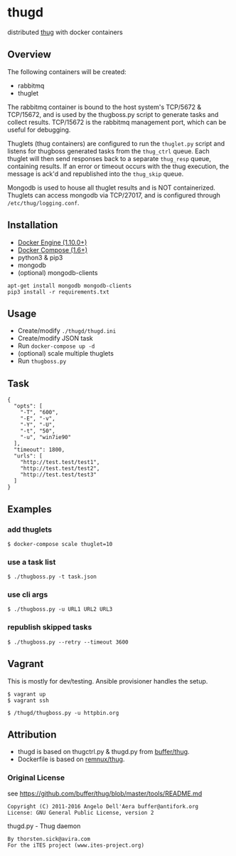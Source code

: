 # thugd

distributed [thug](https://github.com/buffer/thug/) with docker containers

## Overview
The following containers will be created:
- rabbitmq
- thuglet

The rabbitmq container is bound to the host system's TCP/5672 & TCP/15672, and
is used by the thugboss.py script to generate tasks and collect results.
TCP/15672 is the rabbitmq management port, which can be useful for debugging.

Thuglets (thug containers) are configured to run the `thuglet.py` script and
listens for thugboss generated tasks from the `thug_ctrl` queue. Each thuglet
will then send responses back to a separate `thug_resp` queue, containing
results. If an error or timeout occurs with the thug execution, the message is
ack'd and republished into the `thug_skip` queue.

Mongodb is used to house all thuglet results and is NOT containerized.
Thuglets can access mongodb via TCP/27017, and is configured through
`/etc/thug/logging.conf`.

## Installation
* [Docker Engine (1.10.0+)](https://docs.docker.com/engine/installation/linux/ubuntulinux/)
* [Docker Compose (1.6+)](https://docs.docker.com/compose/install/)
* python3 & pip3
* mongodb
* (optional) mongodb-clients

```
apt-get install mongodb mongodb-clients
pip3 install -r requirements.txt
```

## Usage
* Create/modify `./thugd/thugd.ini`
* Create/modify JSON task
* Run `docker-compose up -d`
* (optional) scale multiple thuglets
* Run `thugboss.py`

## Task
```
{
  "opts": [
    "-T", "600",
    "-E", "-v",
    "-Y", "-U",
    "-t", "50",
    "-u", "win7ie90"
  ],
  "timeout": 1800,
  "urls": [
    "http://test.test/test1",
    "http://test.test/test2",
    "http://test.test/test3"
  ]
}
```

## Examples

### add thuglets
```
$ docker-compose scale thuglet=10
```

### use a task list
```
$ ./thugboss.py -t task.json
```

### use cli args
```
$ ./thugboss.py -u URL1 URL2 URL3
```

### republish skipped tasks
```
$ ./thugboss.py --retry --timeout 3600
```

## Vagrant
This is mostly for dev/testing. Ansible provisioner handles the setup.
```
$ vagrant up
$ vagrant ssh

$ /thugd/thugboss.py -u httpbin.org
```

## Attribution
* thugd is based on thugctrl.py & thugd.py from [buffer/thug](https://github.com/buffer/thug/tree/master/tools/distributed).
* Dockerfile is based on [remnux/thug](https://github.com/REMnux/docker/tree/master/thug).

### Original License
see https://github.com/buffer/thug/blob/master/tools/README.md

```
Copyright (C) 2011-2016 Angelo Dell'Aera buffer@antifork.org
License: GNU General Public License, version 2
```

thugd.py - Thug daemon
```
By thorsten.sick@avira.com
For the iTES project (www.ites-project.org)
```
